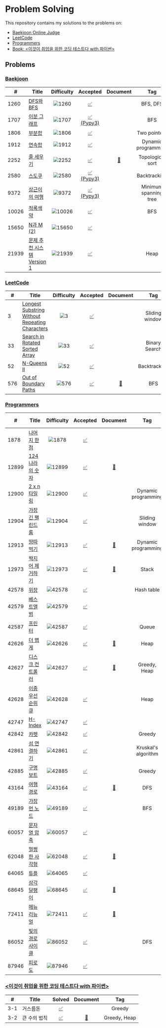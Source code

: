 # Problem Solving
This repository contains my solutions to the problems on:
- [Baekjoon Online Judge](https://www.acmicpc.net/)
- [LeetCode](https://leetcode.com/)
- [Programmers](https://programmers.co.kr/)
- [Book: <이것이 취업을 위한 코딩 테스트다 with 파이썬>](https://www.hanbit.co.kr/store/books/look.php?p_code=B8945183661)
## Problems
### [Baekjoon](https://github.com/ymnseol/problem-solving/tree/main/baekjoon)
| # | Title | Difficulty | Accepted | Document | Tag |
|---|-------|:----------:|:--------:|:--------:|:---:|
| 1260 | [DFS와 BFS](https://www.acmicpc.net/problem/1260) | ![1260](https://img.shields.io/badge/Silver%20II-silver?style=flat) | [✅](https://github.com/ymnseol/problem-solving/tree/main/baekjoon/1260-DFS와-BFS) | | BFS, DFS |
| 1707 | [이분 그래프](https://www.acmicpc.net/problem/1707) | ![1707](https://img.shields.io/badge/Gold%20IV-gold?style=flat) | [✅ (Pypy3)](https://github.com/ymnseol/problem-solving/tree/main/baekjoon/1707-이분-그래프) | | BFS |
| 1806 | [부분합](https://www.acmicpc.net/problem/1806) | ![1806](https://img.shields.io/badge/Gold%20IV-gold?style=flat) | [✅](https://github.com/ymnseol/problem-solving/tree/main/baekjoon/1806-부분합) | | Two pointers |
| 1912 | [연속합](https://www.acmicpc.net/problem/1912) | ![1912](https://img.shields.io/badge/Silver%20II-silver?style=flat) | [✅](https://github.com/ymnseol/problem-solving/tree/main/baekjoon/1912-연속합) | | Dynamic programming |
| 2252 | [줄 세우기](https://www.acmicpc.net/problem/2252) | ![2252](https://img.shields.io/badge/Gold%20III-gold?style=flat) | [✅](https://github.com/ymnseol/problem-solving/tree/main/baekjoon/2252-줄-세우기) | [📄](https://github.com/ymnseol/problem-solving/tree/main/baekjoon/2252-줄-세우기/README.md) | Topological sort |
| 2580 | [스도쿠](https://www.acmicpc.net/problem/2580) | ![2580](https://img.shields.io/badge/Gold%20IV-gold?style=flat) | [✅ (Pypy3)](https://github.com/ymnseol/problem-solving/tree/main/baekjoon/2580-스도쿠) | | Backtracking |
| 9372 | [상근이의 여행](https://www.acmicpc.net/problem/9372) | ![9372](https://img.shields.io/badge/Silver%20IV-silver?style=flat) | [✅ (Pypy3)](https://github.com/ymnseol/problem-solving/tree/main/baekjoon/9372-상근이의-여행) | | Minimum spanning tree |
| 10026 | [적록색약](https://www.acmicpc.net/problem/10026) | ![10026](https://img.shields.io/badge/Gold%20V-gold?style=flat) | [✅](https://github.com/ymnseol/problem-solving/tree/main/baekjoon/10026-적록색약) |  | BFS |
| 15650 | [N과 M (2)](https://www.acmicpc.net/problem/15650) | ![15650](https://img.shields.io/badge/Silver%20III-silver?style=flat) | [✅](https://github.com/ymnseol/problem-solving/tree/main/baekjoon/15650-N과-M-(2)) | | |
| 21939 | [문제 추천 시스템 Version 1](https://www.acmicpc.net/problem/21939) | ![21939](https://img.shields.io/badge/Gold%20IV-gold?style=flat) | [✅](https://github.com/ymnseol/problem-solving/tree/main/baekjoon/21939-문제-추천-시스템-Version-1) |  | Heap |
### [LeetCode](https://github.com/ymnseol/problem-solving/tree/main/leetcode)
| # | Title | Difficulty | Accepted | Document | Tag |
|---|-------|:----------:|:--------:|:--------:|:---:|
| 3 | [Longest Substring Without Repeating Characters](https://leetcode.com/problems/longest-substring-without-repeating-characters/) | ![3](https://img.shields.io/badge/Medium-gold?style=flat) | [✅](https://github.com/ymnseol/problem-solving/tree/main/leetcode/3-longest-substring-without-repeating-characters) | | Sliding window |
| 33 | [Search in Rotated Sorted Array](https://leetcode.com/problems/search-in-rotated-sorted-array/) | ![33](https://img.shields.io/badge/Medium-gold?style=flat) | [✅](https://github.com/ymnseol/problem-solving/tree/main/leetcode/33-search-in-rotated-sorted-array) | | Binary Search |
| 52 | [N-Queens II](https://leetcode.com/problems/n-queens-ii) | ![52](https://img.shields.io/badge/Hard-red?style=flat) | [✅](https://github.com/ymnseol/problem-solving/tree/main/leetcode/52-N-Queens-II) | | Backtracking |
| 576 | [Out of Boundary Paths](https://leetcode.com/problems/out-of-boundary-paths/) | ![576](https://img.shields.io/badge/Medium-gold?style=flat) | [✅](https://github.com/ymnseol/problem-solving/tree/main/leetcode/576-out-of-boundary-paths) | [📄](https://github.com/ymnseol/problem-solving/blob/main/leetcode/576-out-of-boundary-paths/README.md) | BFS |
### [Programmers](https://github.com/ymnseol/problem-solving/tree/main/programmers)
| # | Title | Difficulty | Accepted | Document | Tag | Similar Questions |
|---|-------|:----------:|:--------:|:--------:|:---:|-------------------|
| 1878 | [나머지 한 점](https://school.programmers.co.kr/learn/courses/18/lessons/1878) | ![1878](https://img.shields.io/badge/Demo-grey?style=flat) | [✅](https://github.com/ymnseol/problem-solving/tree/main/programmers/1878-나머지-한-점) | | | |
| 12899 | [124 나라의 숫자](https://school.programmers.co.kr/learn/courses/30/lessons/12899) | ![12899](https://img.shields.io/badge/Level%202-gold?style=flat) | [✅](https://github.com/ymnseol/problem-solving/tree/main/programmers/12899-124-나라의-숫자) | [📄](https://github.com/ymnseol/problem-solving/blob/main/programmers/12899-124-나라의-숫자/README.md) | | |
| 12900 | [2 x n 타일링](https://school.programmers.co.kr/learn/courses/30/lessons/12900) | ![12900](https://img.shields.io/badge/Level%202-gold?style=flat) | [✅](https://github.com/ymnseol/problem-solving/tree/main/programmers/12900-2-x-n-타일링) | | Dynamic programming | |
| 12904 | [가장 긴 팰린드롬](https://school.programmers.co.kr/learn/courses/30/lessons/12904) | ![12904](https://img.shields.io/badge/Level%203-orange?style=flat) | [✅](https://github.com/ymnseol/problem-solving/tree/main/programmers/12904-가장-긴-팰린드롬) | | Sliding window | |
| 12913 | [땅따먹기](https://school.programmers.co.kr/learn/courses/30/lessons/12913) | ![12913](https://img.shields.io/badge/Level%202-gold?style=flat) | [✅](https://github.com/ymnseol/problem-solving/tree/main/programmers/12913-땅따먹기) | [📄](https://github.com/ymnseol/problem-solving/tree/main/programmers/12913-땅따먹기/README.md) | Dynamic programming | |
| 12973 | [짝지어 제거하기](https://school.programmers.co.kr/learn/courses/30/lessons/12973) | ![12973](https://img.shields.io/badge/Level%202-gold?style=flat) | [✅](https://github.com/ymnseol/problem-solving/tree/main/programmers/12973-짝지어-제거하기) | [📄](https://github.com/ymnseol/problem-solving/tree/main/programmers/12973-짝지어-제거하기/README.md) | Stack | |
| 42578 | [위장](https://school.programmers.co.kr/learn/courses/30/lessons/42578) | ![42578](https://img.shields.io/badge/Level%202-gold?style=flat) | [✅](https://github.com/ymnseol/problem-solving/tree/main/programmers/42578-위장) | | Hash table | |
| 42579 | [베스트앨범](https://school.programmers.co.kr/learn/courses/30/lessons/42579) | ![42579](https://img.shields.io/badge/Level%203-orange?style=flat) | [✅](https://github.com/ymnseol/problem-solving/tree/main/programmers/42579-베스트앨범) | | | |
| 42587 | [프린터](https://school.programmers.co.kr/learn/courses/30/lessons/42579) | ![42587](https://img.shields.io/badge/Level%202-gold?style=flat) | [✅](https://github.com/ymnseol/problem-solving/tree/main/programmers/42587-프린터) | | Queue | |
| 42626 | [더 맵게](https://programmers.co.kr/learn/courses/30/lessons/42626) | ![42626](https://img.shields.io/badge/Level%202-gold?style=flat) | [✅](https://github.com/ymnseol/problem-solving/tree/main/programmers/42626-더-맵게) | [📄](https://github.com/ymnseol/problem-solving/tree/main/programmers/42626-더-맵게/README.md)| Heap | |
| 42627 | [디스크 컨트롤러](https://school.programmers.co.kr/learn/courses/30/lessons/42627) | ![42627](https://img.shields.io/badge/Level%203-orange?style=flat) | [✅](https://github.com/ymnseol/problem-solving/tree/main/programmers/42627-디스크-컨트롤러) | [📄](https://github.com/ymnseol/problem-solving/blob/main/programmers/42627-디스크-컨트롤러/README.md) | Greedy, Heap | |
| 42628 | [이중우선순위큐](https://school.programmers.co.kr/learn/courses/30/lessons/42628) | ![42628](https://img.shields.io/badge/Level%203-orange?style=flat) | [✅](https://github.com/ymnseol/problem-solving/tree/main/programmers/42628-이중우선순위큐) | | Heap | [21939-문제 추천 시스템 on Baekjoon](https://www.acmicpc.net/problem/21939) |
| 42747 | [H-Index](https://school.programmers.co.kr/learn/courses/30/lessons/42747) | ![42747](https://img.shields.io/badge/Level%202-gold?style=flat) | [✅](https://github.com/ymnseol/problem-solving/tree/main/programmers/42747-H-Index) | | | |
| 42842 | [카펫](https://school.programmers.co.kr/learn/courses/30/lessons/42842) | ![42842](https://img.shields.io/badge/Level%202-gold?style=flat) | [✅](https://github.com/ymnseol/problem-solving/tree/main/programmers/42842-카펫) | | Greedy | |
| 42861 | [섬 연결하기](https://school.programmers.co.kr/learn/courses/30/lessons/42861) | ![42861](https://img.shields.io/badge/Level%203-orange?style=flat) | [✅](https://github.com/ymnseol/problem-solving/tree/main/programmers/42861-섬-연결하기) | | Kruskal's algorithm | |
| 42885 | [구명보트](https://school.programmers.co.kr/learn/courses/30/lessons/42885) | ![42885](https://img.shields.io/badge/Level%202-gold?style=flat) | [✅](https://github.com/ymnseol/problem-solving/tree/main/programmers/42885-구명보트) | | Greedy | |
| 43164 | [여행경로](https://school.programmers.co.kr/learn/courses/30/lessons/43164) | ![43164](https://img.shields.io/badge/Level%203-orange?style=flat) | [✅](https://github.com/ymnseol/problem-solving/tree/main/programmers/43164-여행경로) | [📄](https://github.com/ymnseol/problem-solving/blob/main/programmers/43164-여행경로/README.md) | DFS | |
| 49189 | [가장 먼 노드](https://school.programmers.co.kr/learn/courses/30/lessons/42842) | ![49189](https://img.shields.io/badge/Level%203-orange?style=flat) | [✅](https://github.com/ymnseol/problem-solving/tree/main/programmers/49189-가장-먼-노드) | | BFS | |
| 60057 | [문자열 압축](https://school.programmers.co.kr/learn/courses/30/lessons/60057) | ![60057](https://img.shields.io/badge/Level%202-gold?style=flat) | [✅](https://github.com/ymnseol/problem-solving/tree/main/programmers/60057-문자열-압축) | | | |
| 62048 | [멀쩡한 사각형](https://school.programmers.co.kr/learn/courses/30/lessons/62048) | ![62048](https://img.shields.io/badge/Level%202-gold?style=flat) | [✅](https://github.com/ymnseol/problem-solving/tree/main/programmers/62048-멀쩡한-사각형) | [📄](https://github.com/ymnseol/problem-solving/tree/main/programmers/62048-멀쩡한-사각형/README.md) | | |
| 64065 | [튜플](https://school.programmers.co.kr/learn/courses/30/lessons/64065) | ![64065](https://img.shields.io/badge/Level%202-gold?style=flat) | [✅](https://github.com/ymnseol/problem-solving/tree/main/programmers/64065-튜플) | | | |
| 68645 | [삼각 달팽이](https://school.programmers.co.kr/learn/courses/30/lessons/68645) | ![68645](https://img.shields.io/badge/Level%202-gold?style=flat) | [✅](https://github.com/ymnseol/problem-solving/tree/main/programmers/68645-삼각-달팽이) | [📄](https://github.com/ymnseol/problem-solving/tree/main/programmers/68645-삼각-달팽이/README.md) | | |
| 72411 | [메뉴 리뉴얼](https://school.programmers.co.kr/learn/courses/30/lessons/72411) | ![72411](https://img.shields.io/badge/Level%202-gold?style=flat) | [✅](https://github.com/ymnseol/problem-solving/tree/main/programmers/72411-메뉴-리뉴얼) | [📄](https://github.com/ymnseol/problem-solving/blob/main/programmers/72411-메뉴-리뉴얼/README.md) | | |
| 86052 | [빛의 경로 사이클](https://school.programmers.co.kr/learn/courses/30/lessons/86052) | ![86052](https://img.shields.io/badge/Level%202-gold?style=flat) | [✅](https://github.com/ymnseol/problem-solving/tree/main/programmers/86052-빛의-경로-사이클) | | DFS | |
| 87946 | [피로도](https://school.programmers.co.kr/learn/courses/30/lessons/87946) | ![87946](https://img.shields.io/badge/Level%202-gold?style=flat) | [✅](https://github.com/ymnseol/problem-solving/tree/main/programmers/87946-피로도) | | | |

### [<이것이 취업을 위한 코딩 테스트다 with 파이썬>](https://github.com/ymnseol/problem-solving/tree/main/python-for-coding-test)
| # | Title | Solved | Document | Tag |
|---|-------|:--------:|:--------:|:---:|
| 3-1 | 거스름돈 | [✅](https://github.com/ymnseol/problem-solving/tree/main/python-for-coding-test/ch03-greedy/ex3-1-거스름돈) | | Greedy |
| 3-2 | 큰 수의 법칙 | [✅](https://github.com/ymnseol/problem-solving/tree/main/python-for-coding-test/ch03-greedy/ex3-2-큰-수의-법칙) | [📄](https://github.com/ymnseol/problem-solving/blob/main/python-for-coding-test/ch03-greedy/ex3-2-큰-수의-법칙/README.md) | Greedy, Heap |
